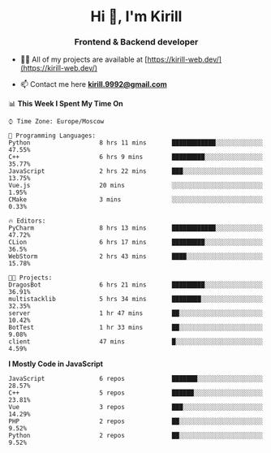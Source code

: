 <h1 align="center">Hi 👋, I'm Kirill</h1>
<h3 align="center">Frontend & Backend developer</h3>

- 👨‍💻 All of my projects are available at [https://kirill-web.dev/](https://kirill-web.dev/)

- 📫 Contact me here **kirill.9992@gmail.com**











<!--START_SECTION:waka-->
📊 **This Week I Spent My Time On** 

```text
⌚︎ Time Zone: Europe/Moscow

💬 Programming Languages: 
Python                   8 hrs 11 mins       ████████████░░░░░░░░░░░░░   47.55% 
C++                      6 hrs 9 mins        █████████░░░░░░░░░░░░░░░░   35.77% 
JavaScript               2 hrs 22 mins       ███░░░░░░░░░░░░░░░░░░░░░░   13.75% 
Vue.js                   20 mins             ░░░░░░░░░░░░░░░░░░░░░░░░░   1.95% 
CMake                    3 mins              ░░░░░░░░░░░░░░░░░░░░░░░░░   0.33%

🔥 Editors: 
PyCharm                  8 hrs 13 mins       ████████████░░░░░░░░░░░░░   47.72% 
CLion                    6 hrs 17 mins       █████████░░░░░░░░░░░░░░░░   36.5% 
WebStorm                 2 hrs 43 mins       ████░░░░░░░░░░░░░░░░░░░░░   15.78%

🐱‍💻 Projects: 
DragosBot                6 hrs 21 mins       █████████░░░░░░░░░░░░░░░░   36.91% 
multistacklib            5 hrs 34 mins       ████████░░░░░░░░░░░░░░░░░   32.35% 
server                   1 hr 47 mins        ██░░░░░░░░░░░░░░░░░░░░░░░   10.42% 
BotTest                  1 hr 33 mins        ██░░░░░░░░░░░░░░░░░░░░░░░   9.08% 
client                   47 mins             █░░░░░░░░░░░░░░░░░░░░░░░░   4.59%

```

**I Mostly Code in JavaScript** 

```text
JavaScript               6 repos             ███████░░░░░░░░░░░░░░░░░░   28.57% 
C++                      5 repos             ██████░░░░░░░░░░░░░░░░░░░   23.81% 
Vue                      3 repos             ███░░░░░░░░░░░░░░░░░░░░░░   14.29% 
PHP                      2 repos             ██░░░░░░░░░░░░░░░░░░░░░░░   9.52% 
Python                   2 repos             ██░░░░░░░░░░░░░░░░░░░░░░░   9.52%

```



<!--END_SECTION:waka-->
